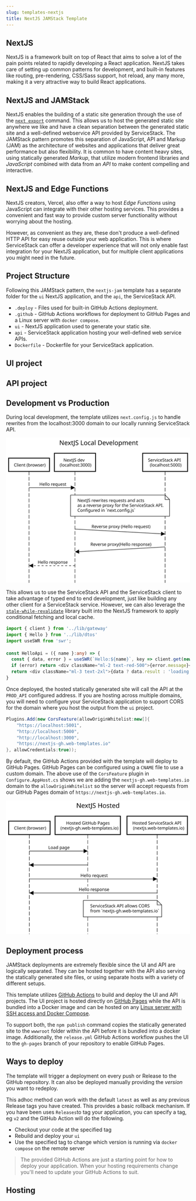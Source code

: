 ```yaml
---
slug: templates-nextjs
title: NextJS JAMStack Template
---
```


## NextJS

NextJS is a framework built on top of React that aims to solve a lot of the pain points related to rapidly developing a React application.
NextJS takes care of setting up common patterns for development, and built-in features like routing, pre-rendering, CSS/Sass support, hot reload, any many more,
making it a very attractive way to build React applications.

## NextJS and JAMStack

NextJS enables the building of a static site generation through the use of the [`next export`](https://nextjs.org/docs/advanced-features/static-html-export) command.
This allows us to host the generated static site anywhere we like and have a clean separation between the generated static site and a well-defined webservice API provided by ServiceStack.
The JAMStack pattern promotes this separation of JavaScript, API and Markup (JAM) as the architecture of websites and applications that deliver great performance but also flexibility.
It is common to have content heavy sites, using statically generated *Markup*, that utilize modern frontend libraries and *JavaScript* combined with data from an *API* to make content compelling and interactive.

## NextJS and Edge Functions

NextJS creators, Vercel, also offer a way to host *Edge Functions* using JavaScript can integrate with their other hosting services.
This provides a convenient and fast way to provide custom server functionality without worrying about the hosting.

However, as convenient as they are, these don't produce a well-defined HTTP API for easy reuse outside your web application.
This is where ServiceStack can offer a developer experience that will not only enable fast integration for your NextJS application, but for multiple client applications you might need in the future.

## Project Structure

Following this JAMStack pattern, the `nextjs-jam` template has a separate folder for the `ui` NextJS application, and the `api`, the ServiceStack API.

- `.deploy` - Files used for built-in GitHub Actions deployment.
- `.github` - GitHub Actions workflows for deployment to GitHub Pages and a Linux server with `docker compose`.
- `ui` - NextJS application used to generate your static site.
- `api` - ServiceStack application hosting your well-defined web service APIs.
- `Dockerfile` - Dockerfile for your ServiceStack application.

## UI project

## API project

## Development vs Production

During local development, the template utilizes `next.config.js` to handle rewrites from the localhost:3000 domain to our locally running ServiceStack API.

![](./images/jamstack/nextjs-local-dev.svg)

This allows us to use the ServiceStack API and the ServiceStack client to take advantage of typed end to end development, just like building any other client for a ServiceStack service.
However, we can also leverage the [`stale-while-revalidate`](https://swr.vercel.app/) library built into the NextJS framework to apply conditional fetching and local cache.

```typescript
import { client } from '../lib/gateway'
import { Hello } from '../lib/dtos'
import useSWR from 'swr';

const HelloApi = ({ name }:any) => {
  const { data, error } = useSWR(`Hello:${name}`, key => client.get(new Hello({ name })))
  if (error) return <div className="ml-2 text-red-500">{error.message}</div>
  return <div className="ml-3 text-2xl">{data ? data.result : 'loading...'}</div>
}
```

Once deployed, the hosted statically generated site will call the API at the `PROD_API` configured address. 
If you are hosting across multiple domains, you will need to configure your ServiceStack application to support CORS for the domain where you host the output from the `ui` project.

```csharp
Plugins.Add(new CorsFeature(allowOriginWhitelist:new[]{ 
    "https://localhost:5001",
    "http://localhost:5000",
    "http://localhost:3000",
    "https://nextjs-gh.web-templates.io"
}, allowCredentials:true));
```

By default, the GitHub Actions provided with the template will deploy to GitHub Pages. GitHub Pages can be configured using a `CNAME` file to use a custom domain.
The above use of the `CorsFeature` plugin in `Configure.AppHost.cs` shows we are adding the `nextjs-gh.web-templates.io` domain to the `allowOriginWhitelist` so the server will accept requests from our GitHub Pages domain of `https://nextjs-gh.web-templates.io`.

![](./images/jamstack/nextjs-hosted.svg)


## Deployment process

JAMStack deployments are extremely flexible since the UI and API are logically separated.
They can be hosted together with the API also serving the statically generated site files, or using separate hosts with a variety of different setups.

This template utilizes [GitHub Actions](https://github.com/features/actions) to build and deploy the UI and API projects.
The UI project is hosted directly on [GitHub Pages](https://pages.github.com/) while the API is bundled into a Docker image and can be hosted on any [Linux server with SSH access and Docker Compose](/do-github-action-mix-deployment).

To support both, the `npm publish` command copies the statically generated site to the `wwwroot` folder within the API before it is bundled into a docker image.
Additionally, the `release.yml` GitHub Actions workflow pushes the UI to the `gh-pages` branch of your repository to enable GitHub Pages.

## Ways to deploy

The template will trigger a deployment on every push or Release to the GitHub repository. It can also be deployed manually providing the *version* you want to redeploy.

This adhoc method can work with the default `latest` as well as any previous Release tags you have created.
This provides a basic rollback mechanism. If you have been uses `Releases`to tag your application, you can specify a tag, eg `v2` and the GitHub Action will do the following.

- Checkout your code at the specified tag
- Rebuild and deploy your `ui`
- Use the specified tag to change which version is running via `docker compose` on the remote server

> The provided GitHub Actions are just a starting point for how to deploy your application. When your hosting requirements change you'll need to update your GitHub Actions to suit.

## Hosting
